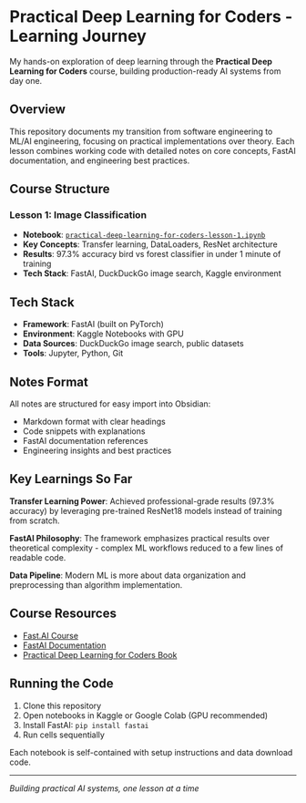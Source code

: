 # Practical Deep Learning for Coders - Learning Journey

My hands-on exploration of deep learning through the **Practical Deep Learning for Coders** course, building production-ready AI systems from day one.

## Overview

This repository documents my transition from software engineering to ML/AI engineering, focusing on practical implementations over theory. Each lesson combines working code with detailed notes on core concepts, FastAI documentation, and engineering best practices.

## Course Structure

### Lesson 1: Image Classification
- **Notebook**: [`practical-deep-learning-for-coders-lesson-1.ipynb`](practical-deep-learning-for-coders-lesson-1.ipynb)
- **Key Concepts**: Transfer learning, DataLoaders, ResNet architecture
- **Results**: 97.3% accuracy bird vs forest classifier in under 1 minute of training
- **Tech Stack**: FastAI, DuckDuckGo image search, Kaggle environment


## Tech Stack

- **Framework**: FastAI (built on PyTorch)
- **Environment**: Kaggle Notebooks with GPU
- **Data Sources**: DuckDuckGo image search, public datasets
- **Tools**: Jupyter, Python, Git

## Notes Format

All notes are structured for easy import into Obsidian:
- Markdown format with clear headings
- Code snippets with explanations
- FastAI documentation references
- Engineering insights and best practices

## Key Learnings So Far

**Transfer Learning Power**: Achieved professional-grade results (97.3% accuracy) by leveraging pre-trained ResNet18 models instead of training from scratch.

**FastAI Philosophy**: The framework emphasizes practical results over theoretical complexity - complex ML workflows reduced to a few lines of readable code.

**Data Pipeline**: Modern ML is more about data organization and preprocessing than algorithm implementation.

## Course Resources

- [Fast.AI Course](https://course.fast.ai/)
- [FastAI Documentation](https://docs.fast.ai/)
- [Practical Deep Learning for Coders Book](https://github.com/fastai/fastbook)

## Running the Code

1. Clone this repository
2. Open notebooks in Kaggle or Google Colab (GPU recommended)
3. Install FastAI: `pip install fastai`
4. Run cells sequentially

Each notebook is self-contained with setup instructions and data download code.

---

*Building practical AI systems, one lesson at a time*
